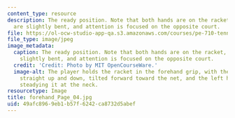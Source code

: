 ```yaml
---
content_type: resource
description: The ready position. Note that both hands are on the racket, the knees
  are slightly bent, and attention is focused on the opposite court.
file: https://ol-ocw-studio-app-qa.s3.amazonaws.com/courses/pe-710-tennis-spring-2007/49afc8969eb1b57f6242ca8732d5abef_forehand_Page_04.jpg
file_type: image/jpeg
image_metadata:
  caption: The ready position. Note that both hands are on the racket, the knees are
    slightly bent, and attention is focused on the opposite court.
  credit: 'Credit: Photo by MIT OpenCourseWare.'
  image-alt: The player holds the racket in the forehand grip, with the head aligned
    straight up and down, tilted forward toward the net, and the left hand lightly
    steadying it at the neck.
resourcetype: Image
title: forehand_Page_04.jpg
uid: 49afc896-9eb1-b57f-6242-ca8732d5abef
---
```

